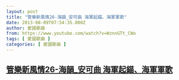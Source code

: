 ```yaml
---
layout: post
title: "管樂新風情26-海韻_安可曲 海軍起錨、海軍軍歌"
date: 2013-08-09T07:54:35.000Z
author: 愛國歌曲
from: https://www.youtube.com/watch?v=WznnGTt_CWo
tags: [ 愛國歌曲 ]
categories: [ 愛國歌曲 ]
---
```

<!--1376034875000-->
[管樂新風情26-海韻_安可曲 海軍起錨、海軍軍歌](https://www.youtube.com/watch?v=WznnGTt_CWo)
------

<div>

</div>
